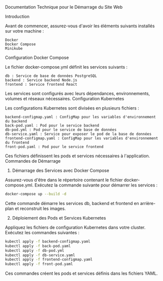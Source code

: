 Documentation Technique pour le Démarrage du Site Web 


Introduction

Avant de commencer, assurez-vous d'avoir les éléments suivants installés sur votre machine :

    Docker
    Docker Compose
    Minikube



Configuration Docker Compose

Le fichier docker-compose.yml définit les services suivants :

    db : Service de base de données PostgreSQL
    backend : Service backend Node.js
    frontend : Service frontend React

Les services sont configurés avec leurs dépendances, environnements, volumes et réseaux nécessaires.
Configuration Kubernetes

Les configurations Kubernetes sont divisées en plusieurs fichiers :

    backend-configmap.yaml : ConfigMap pour les variables d'environnement du backend
    back-pod.yaml : Pod pour le service backend
    db-pod.yml : Pod pour le service de base de données
    db-service.yaml : Service pour exposer le pod de la base de données
    frontend-configmap.yaml : ConfigMap pour les variables d'environnement du frontend
    front-pod.yaml : Pod pour le service frontend

Ces fichiers définissent les pods et services nécessaires à l'application.
Commandes de Démarrage
1. Démarrage des Services avec Docker Compose

Assurez-vous d'être dans le répertoire contenant le fichier docker-compose.yml. Exécutez la commande suivante pour démarrer les services :

```bash
docker-compose up --build -d
```

Cette commande démarre les services db, backend et frontend en arrière-plan et reconstruit les images.

2. Déploiement des Pods et Services Kubernetes

Appliquez les fichiers de configuration Kubernetes dans votre cluster. Exécutez les commandes suivantes :

```bash
kubectl apply -f backend-configmap.yaml
kubectl apply -f back-pod.yaml
kubectl apply -f db-pod.yml
kubectl apply -f db-service.yaml
kubectl apply -f frontend-configmap.yaml
kubectl apply -f front-pod.yaml
```
Ces commandes créent les pods et services définis dans les fichiers YAML.